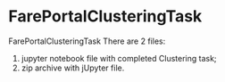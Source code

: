 # FarePortalClusteringTask
FarePortalClusteringTask
There are 2 files:
1. jupyter notebook file with completed Clustering task;
2. zip archive with jUpyter file.
